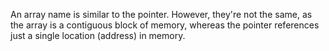 An array name is similar to the pointer. However, they're not the same, as the array is a contiguous block of memory, whereas the pointer references just a single location (address) in memory.
